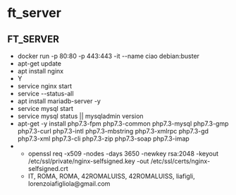 # ft_server
<html>
   <head></head>
<body>
<h2>FT_SERVER</h2>
<ul padding="10px">
<li>docker run -p 80:80 -p 443:443 -it --name ciao debian:buster</li>
<li>apt-get update</li>
<li>apt install nginx</li>
<li>Y</li>
<li>service nginx start</li>
<li>service --status-all</li>
<li>apt install mariadb-server -y</li>
<li>service mysql start</li>
<li>service mysql status || mysqladmin version</li>
<li>apt-get -y install php7.3-fpm php7.3-common php7.3-mysql php7.3-gmp php7.3-curl php7.3-intl php7.3-mbstring php7.3-xmlrpc php7.3-gd php7.3-xml php7.3-cli php7.3-zip php7.3-soap php7.3-imap
 <li>
    <ul>
    <li>
    openssl req -x509 -nodes -days 3650 -newkey rsa:2048 -keyout /etc/ssl/private/nginx-selfsigned.key -out /etc/ssl/certs/nginx-selfsigned.crt
    </li>
    <li>
    IT, ROMA, ROMA, 42ROMALUISS, 42ROMALUISS, liafigli, lorenzoiafigliola@gmail.com
    </li>
    </ul>
</li>
 </ul>
 </body>
 </html>
